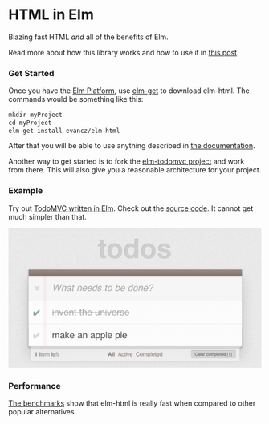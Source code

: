 # HTML in Elm

Blazing fast HTML *and* all of the benefits of Elm.

Read more about how this library works and how to use it in [this post][html].

[html]: http://elm-lang.org/blog/Blazing-Fast-Html.elm

### Get Started

Once you have the [Elm Platform][platform], use [elm-get][get] to download
elm-html. The commands would be something like this:

[platform]: https://github.com/elm-lang/elm-platform#elm-platform
[get]: https://github.com/elm-lang/elm-get#use

```
mkdir myProject
cd myProject
elm-get install evancz/elm-html
```

After that you will be able to use anything described in [the
documentation][docs].

[docs]: http://library.elm-lang.org/catalog/evancz-elm-html/latest/

Another way to get started is to fork the [elm-todomvc project][todomvc] and
work from there. This will also give you a reasonable architecture for your
project.

[todomvc]: https://github.com/evancz/elm-todomvc

### Example

Try out [TodoMVC written in Elm][demo]. Check out the [source code][src]. It
cannot get much simpler than that.

[![Live Demo](todo.png)][demo]

[demo]: http://evancz.github.io/elm-todomvc/
[src]: https://github.com/evancz/elm-todomvc/blob/master/Todo.elm

### Performance

[The benchmarks][bench] show that elm-html is really fast when compared to
other popular alternatives.

[bench]: http://evancz.github.io/todomvc-perf-comparison/

